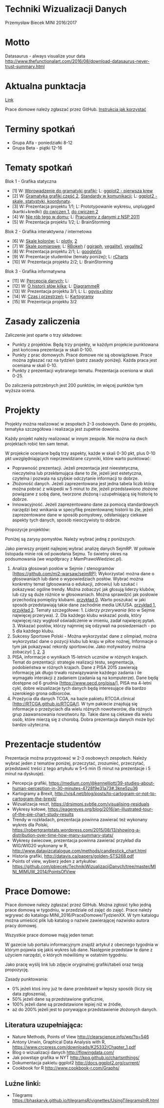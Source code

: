 # Techniki Wizualizacji Danych

Przemysław Biecek
MINI 2016/2017

# Motto

Datasaurus - always visualize your data 
http://www.thefunctionalart.com/2016/08/download-datasaurus-never-trust-summary.html

# Aktualna punktacja

[Link](https://docs.google.com/spreadsheets/d/1zBSP7joQIwaVi6wa4u-K5EkgHaKOYD404hX0vFSx88s/edit?usp=sharing)

Prace domowe należy zgłaszać przez GitHub. [Instrukcja jak korzystać](http://pbiecek.github.io/Przewodnik/Programowanie/jak_korzystac_z_serwisu_github_i_waffle.html)

# Terminy spotkań

* Grupa Alfa - poniedziałki 8-12
* Grupa Beta - piątki 12-16

# Tematy spotkań

Blok 1 - Grafika statyczna

* [1] W: [Wprowadzenie do gramatyki grafiki](http://biecek.pl/Eseje/indexGramatyka.html); L: [ggplot2 - pierwsza krew](https://pbiecek.gitbooks.io/przewodnik/content/Wizualizacja/jak_tworzyc_wykresy_ggplot2.html)
* [2] W: [Gramatyka grafiki część 2](http://biecek.pl/Eseje/indexGramatyka.html), [Standardy w komunikacji](http://www.ibcs-a.org/); L: [ggplot2 - skale, statystyki, koordynaty](https://pbiecek.gitbooks.io/przewodnik/content/Wizualizacja/jak_tworzyc_wykresy_ggplot2.html).
* [3] W: Prezentacja projektu 1/1; L: Prototypowanie wykresu, unplugged (kartki+kredki) [do cwiczen 1](https://rawgit.com/pbiecek/TechnikiWizualizacjiDanych/master/MINI_2016/PraceDomowe/Tydzien02/APszczolkowska/PD2.html), [do cwiczen 2](https://rawgit.com/pbiecek/TechnikiWizualizacjiDanych/master/MINI_2016/PraceDomowe/Tydzien03/PiotrSmuda/praca%20domowa%203.html)
* [4] W: [Nie rób tego w domu](http://biecek.pl/Eseje/indexPomylka.html); L: [Pracujemy z danymi z NSP 2011](http://stat.gov.pl/spisy-powszechne/nsp-2011/nsp-2011-wyniki/)
* [5] W: Prezentacja projektu 1/2; L: BrainStorming

Blok 2 - Grafika interaktywna / internetowa

* [6] W: [Skale kolorów](http://biecek.pl/Eseje/indexKolory.html); L: [plotly](https://plot.ly/r/getting-started/), [2](https://github.com/pbiecek/TechnikiWizualizacjiDanych/tree/master/MINI_MIMUW_2014/materialy_z_wykladow_i_lab/plotly)
* [7] W: [Skale pomiarowe](http://biecek.pl/Eseje/indexKuchnia.html); L: [RBokeh](http://hafen.github.io/rbokeh/#preview) / [ggiraph](https://github.com/davidgohel/ggiraph), [vegalite1](https://github.com/hrbrmstr/vegalite), [vegalite2](https://idl.cs.washington.edu/files/2017-VegaLite-InfoVis.pdf)
* [8] W: Prezentacja projektu 2/1; L: [googleVis](http://www.magesblog.com/2016/09/googlevis-061-on-cran.html)
* [9] W: Prezentacje studentów (tematy poniżej); L: [rCharts](https://github.com/pbiecek/TechnikiWizualizacjiDanych/tree/master/MINI_MIMUW_2014/materialy_z_wykladow_i_lab/rCharts)
* [10] W: Prezentacja projektu 2/2; L: BrainStorming

Blok 3 - Grafika informatywna

* [11] W: [Percepcja danych](http://biecek.pl/Eseje/indexDane.html); L: 
* [12] W: [O historii słów kilka](http://biecek.pl/Eseje/indexHistoria.html); L: [DiagrammeR](https://github.com/rich-iannone/DiagrammeR)
* [13] W: Prezentacja projektu 3/1; L: L: [ggvis+shiny](http://ggvis.rstudio.com/interactivity.html)
* [14] W: [Czas i przestrzeń](http://biecek.pl/Eseje/indexDroga.html); L: [Kartogramy](https://github.com/pbiecek/TechnikiWizualizacjiDanych/tree/master/MINI_MIMUW_2014/materialy_z_wykladow_i_lab/mapy)
* [15] W: Prezentacja projektu 3/2


# Zasady zaliczenia

Zaliczenie jest oparte o trzy składowe:

* Punkty z projektów. Będą trzy projekty, w każdym projekcie punktowana jest końcowa prezentacja w skali 0-100. 
* Punkty z prac domowych. Prace domowe nie są obowiązkowe. Prace można zgłaszać raz na tydzień (patrz zasady poniżej). Każda praca jest oceniana w skali 0-10.
* Punkty z prezentacji wybranego tematu. Prezentacja oceniona w skali 0-25.

Do zaliczenia potrzebnych jest 200 punktów, im więcej punktów tym wyższa ocena.

# Projekty

Projekty można realizować w zespołach 2-3 osobowych. 
Dane do projektu, tematyka szczegółowa i realizacja jest zupełnie dowolna. 

Każdy projekt należy realizować w innym zespole. Nie można na dwch projektach robić ten sam temat.

W projekcie oceniane będą trzy aspekty, każde w skali 0-30 pkt, plus 0-10 pkt uwzględniających nieprzewidziane czynniki, które warto punktować:

* Poprawność prezentacji. Jeżeli prezentacja jest nieestetyczna, nieczytelna lub przekłamująca dane to źle, jeżeli jest estetyczna, czytelna i pozwala na szybkie odczytanie informacji to dobrze.
* Złożoność danych. Jeżeli zaprezentowana jest jedna tabela liczb którą można pobrać z wikipedii w 5 minut to źle, jeżeli przedstawiono złożone powiązane z sobą dane, tworzone złożoną i uzupełniającą się historię to dobrze.
* Innowacyjność. Jeżeli zaprezentowano dane za pomocą standardowych narzędzi bez wnikania w specyfikę prezentowanej historii to źle, jeżeli  zaprezentowane dane w sposób pomysłowy, odsłaniający ciekawe aspekty tych danych, sposób nieoczywisty to dobrze.

Propozycje projektów:

Poniżej są zarysy pomysłów. Należy wybrać jedną z poniższych.

Jako pierwszy projekt najlepiej wybrać analizę danych SejmRP. W połowie listopada minie rok od powołania Sejmu. To świetny okres na podsumowania (we współpracy z MamPrawoWiedziec.pl).

1. Analiza głosowań posłów w Sejmie / stenogramów [https://github.com/mi2-warsaw/sejmRP]; Wykorzystać można dane o głosowaniach lub dane o wypowiedziach posłów. Wybrać można konkretny temat (głosowania o edukacji, zdrowiu) lub szukać i pokazywać ogólne trendy. Można zobaczyć jak głosują liderzy klubów, lub czy są duże różnice w głosowaniach. Można sprawdzić jak posłowie przechodzą pomiędzy klubami. [przykład 0](http://blog-n.mamprawowiedziec.pl/files/images/pazdziernik_2015/przeplywy-tekst.jpg). Warto poszukać w jaki sposób przedstawiają takie dane zachodnie media UK/USA. [przykład 1](http://smarterpoland.pl/wp-content/uploads/2016/02/Screen-Shot-2016-02-23-at-09.57.04.png), [przykład 2](https://rawgit.com/mi2-warsaw/sejmRP/master/UseCase/LiczbaWypowiedzi.html). Tematy szczegółowe: 1. *Liderzy przerywania* (kto w Sejmie najwięcej przerywa). 2. Dla każdego klubu wskazać posła, który najwięcej razy wygłosił oświadczenie w imieniu, zadał najwięcej pytań. 3. Wskazać posłów, którzy najmniej się odzywali na posiedzeniach - po 5 dla każdego klubu.
2. Sukcesy Sportowe Polski - Można wykorzystać dane z olimpiad, można wykorzystać dane o pozycji klubu lub kraju w piłce nożnej, Informacje o tym jak pokazywać rekordy sportowców. Jako motywatory można zobaczyć [1](http://www.swissinfo.ch/eng/rio-2016-_swiss-olympians---the-solo-specialists-/42349156?utm_content=bufferd148b&utm_medium=social&utm_source=twitter.com&utm_campaign=), [2](http://flowingdata.com/2016/08/11/michael-phelps-race-times-since-his-first-olympics/), [3](http://danielmarcelino.github.io/blog/2016/yet-the-worst-olympic-chart.html)
3. PISA, informacje o wynikach 15-letnich uczniów w różnych krajach. Temat do prezentacji: strategie realizacji testu, segmentacja, podobieństwa w różnych krajach. Dane z PISA 2015 zawierają informację jak długo trwało rozwiązywanie każdego zadania i ile wymagało interakcji z zadaniem (zadania są na komputerze). Dane będą dostępne od 6 grudnia [https://www.oecd.org/pisa/], PISA ma 4-letni cykl, dobre wizualizacje tych danych będą interesujące dla bardzo szerokiego grona odbiorców.
4. Przeżycia dla danych TCGA, na bazie pakietu RTCGA.clinical [http://RTCGA.github.io/RTCGA/]. W tym pakiecie znajdują się informacje o przeżyciach dla wielu różnych nowotworów, dla różnych grup zaawansowania nowotworu itp. Takie dane są ciekawe dla wielu osób, które mierzą się z chorobą. Dobra prezentacja danych może być bardzo użyteczna.


# Prezentacje studentów

Prezentacje można przygotować w 2-3 osobowych zespołach. Należy wybrać jeden z tematów poniżej, przeczytać, zrozumieć, przeczytać, przedstawić treści z tego artykułu w 5+5 min (5 minut na prezentacje i 5 minut na dyskusje).

* Percepcja grafiki, https://medium.com/@kennelliott/39-studies-about-human-perception-in-30-minutes-4728f9e31a73#.3kne5zu36
* Kartogramy a Brexit, http://vis4.net/blog/posts/to-cartogram-or-not-to-cartogram-the-brexit/
* Wizualizacja reszt, https://drsimonj.svbtle.com/visualising-residuals
* Wykresy kołowe, https://eagereyes.org/blog/2016/an-illustrated-tour-of-the-pie-chart-study-results
* Trendy w rozkładach, prezentacja powinna zawierać też wykonany wykres dla Polski, https://robertgrantstats.wordpress.com/2015/08/13/showing-a-distribution-over-time-how-many-summary-stats/
* Wykresy świecowe, prezentacja powinna zawierać przykład dla WIG/WIG20 wykonany w R, http://www.datavizcatalogue.com/methods/candlestick_chart.html
* Historia grafiki, http://datavis.ca/papers/golden-STS268.pdf
* Points of view, wybierz jeden z artykułów: https://github.com/pbiecek/TechnikiWizualizacjiDanych/tree/master/MINI_MIMUW_2014/PointsOfView


# Prace Domowe:

Prace domowe należy zgłaszać przez GitHub. Można zgłosić tylko jedną prace domową w tygodniu, w przedziale od zajęć do zajęć. Prace należy wgrywać do katalogu MINI_2016/PraceDomowe/TydzienXX. W tym katalogu można umieścić plik lub katalog o nazwie zawierającej nazwisko autora pracy domowej.

Wszystkie prace domowe mają jeden temat:

W gazecie lub portalu informacyjnym znajdź artykuł z obecnego tygodnia w którym pojawia się jakiś wykres lub dane.
Następnie przedstaw te dane z użyciem narzędzi, o których mówiliśmy w ostatnim tygodniu.

Jako pracę wyślij link lub zdjęcie oryginalnej grafiki/tabeli oraz twoją propozycję.

Zasady punktowania: 

- 0% jeżeli ktoś inny już te dane przedstawił w lepszy sposób (liczy się data zgłoszenia),
- 50% jeżeli dane są przedstawione graficznie,
- 100% jeżeli dane są przedstawione lepiej niż w źródle,
- aż do 200% jeżeli jest to porywające przedstawienie złożonych danych.



Literatura uzupełniająca:
-------------------------
* Nature Methods, Points of View http://clearscience.info/wp/?p=546
* Antony Unwin, Graphical Data Analysis with R, https://www.crcpress.com/downloads/K25332/Chapter_1.pdf
* Blog o wizualizacji danych http://flowingdata.com/
* Jak powstaje grafika w NYT http://kpq.github.io/chartsnthings/
* Dokumentacja pakietu ggplot2 http://docs.ggplot2.org/current/
* Cookbook for R http://www.cookbook-r.com/Graphs/


Luźne linki:
------------
* Tilegrams https://bhaskarvk.github.io/tilegramsR/vignettes/UsingTilegramsInR.html

